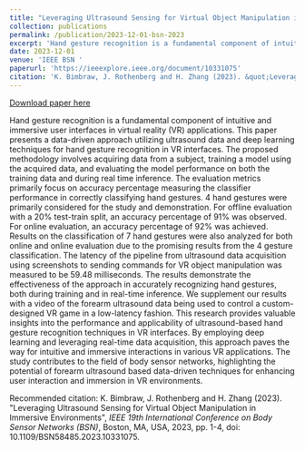 ```yaml
---
title: "Leveraging Ultrasound Sensing for Virtual Object Manipulation in Immersive Environments "
collection: publications
permalink: /publication/2023-12-01-bsn-2023
excerpt: 'Hand gesture recognition is a fundamental component of intuitive and immersive user interfaces in virtual reality (VR) applications. This paper presents a data-driven approach utilizing ultrasound data and deep learning techniques for hand gesture recognition in VR interfaces. The proposed methodology involves acquiring data from a subject, training a model using the acquired data, and evaluating the model performance on both the training data and during real time inference. The evaluation metrics primarily focus on accuracy percentage measuring the classifier performance in correctly classifying hand gestures. 4 hand gestures were primarily considered for the study and demonstration. For offline evaluation with a 20% test-train split, an accuracy percentage of 91% was observed. For online evaluation, an accuracy percentage of 92% was achieved. Results on the classification of 7 hand gestures were also analyzed for both online and online evaluation due to the promising results from the 4 gesture classification. The latency of the pipeline from ultrasound data acquisition using screenshots to sending commands for VR object manipulation was measured to be 59.48 milliseconds. The results demonstrate the effectiveness of the approach in accurately recognizing hand gestures, both during training and in real-time inference. We supplement our results with a video of the forearm ultrasound data being used to control a custom-designed VR game in a low-latency fashion. This research provides valuable insights into the performance and applicability of ultrasound-based hand gesture recognition techniques in VR interfaces. By employing deep learning and leveraging real-time data acquisition, this approach paves the way for intuitive and immersive interactions in various VR applications. The study contributes to the field of body sensor networks, highlighting the potential of forearm ultrasound based data-driven techniques for enhancing user interaction and immersion in VR environments. '
date: 2023-12-01
venue: 'IEEE BSN '
paperurl: 'https://ieeexplore.ieee.org/document/10331075'
citation: 'K. Bimbraw, J. Rothenberg and H. Zhang (2023). &quot;Leveraging Ultrasound Sensing for Virtual Object Manipulation in Immersive Environments&quot;, <i>IEEE 19th International Conference on Body Sensor Networks (BSN)</i>, Boston, MA, USA, 2023, pp. 1-4, doi: 10.1109/BSN58485.2023.10331075.'
---
```


<a href='https://ieeexplore.ieee.org/document/10331075'>Download paper here</a>


Hand gesture recognition is a fundamental component of intuitive and immersive user interfaces in virtual reality (VR) applications. This paper presents a data-driven approach utilizing ultrasound data and deep learning techniques for hand gesture recognition in VR interfaces. The proposed methodology involves acquiring data from a subject, training a model using the acquired data, and evaluating the model performance on both the training data and during real time inference. The evaluation metrics primarily focus on accuracy percentage measuring the classifier performance in correctly classifying hand gestures. 4 hand gestures were primarily considered for the study and demonstration. For offline evaluation with a 20% test-train split, an accuracy percentage of 91% was observed. For online evaluation, an accuracy percentage of 92% was achieved. Results on the classification of 7 hand gestures were also analyzed for both online and online evaluation due to the promising results from the 4 gesture classification. The latency of the pipeline from ultrasound data acquisition using screenshots to sending commands for VR object manipulation was measured to be 59.48 milliseconds. The results demonstrate the effectiveness of the approach in accurately recognizing hand gestures, both during training and in real-time inference. We supplement our results with a video of the forearm ultrasound data being used to control a custom-designed VR game in a low-latency fashion. This research provides valuable insights into the performance and applicability of ultrasound-based hand gesture recognition techniques in VR interfaces. By employing deep learning and leveraging real-time data acquisition, this approach paves the way for intuitive and immersive interactions in various VR applications. The study contributes to the field of body sensor networks, highlighting the potential of forearm ultrasound based data-driven techniques for enhancing user interaction and immersion in VR environments. 

Recommended citation: K. Bimbraw, J. Rothenberg and H. Zhang (2023). "Leveraging Ultrasound Sensing for Virtual Object Manipulation in Immersive Environments", <i>IEEE 19th International Conference on Body Sensor Networks (BSN)</i>, Boston, MA, USA, 2023, pp. 1-4, doi: 10.1109/BSN58485.2023.10331075.